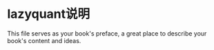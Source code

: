 # lazyquant说明

This file serves as your book's preface, a great place to describe your book's content and ideas.
